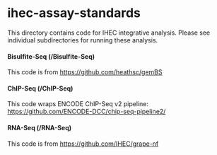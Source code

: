 ihec-assay-standards
====================

This directory contains code for IHEC integrative analysis. Please see individual subdirectories for running these analysis.

#### Bisulfite-Seq (/Bisulfite-Seq)

This code is from https://github.com/heathsc/gemBS  

#### ChIP-Seq (/ChIP-Seq)

This code wraps ENCODE ChIP-Seq v2 pipeline: https://github.com/ENCODE-DCC/chip-seq-pipeline2/

#### RNA-Seq (/RNA-Seq)

This code is from https://github.com/IHEC/grape-nf






